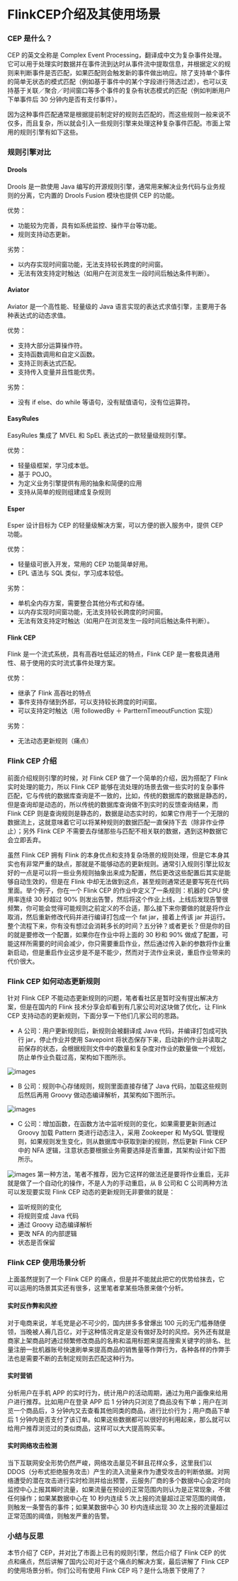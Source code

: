 # FlinkCEP介绍及其使用场景

### CEP 是什么？

CEP 的英文全称是 Complex Event
Processing，翻译成中文为复杂事件处理。它可以用于处理实时数据并在事件流到达时从事件流中提取信息，并根据定义的规则来判断事件是否匹配，如果匹配则会触发新的事件做出响应。除了支持单个事件的简单无状态的模式匹配（例如基于事件中的某个字段进行筛选过滤），也可以支持基于关联／聚合／时间窗口等多个事件的复杂有状态模式的匹配（例如判断用户下单事件后
30 分钟内是否有支付事件）。

因为这种事件匹配通常是根据提前制定好的规则去匹配的，而这些规则一般来说不仅多，而且复杂，所以就会引入一些规则引擎来处理这种复杂事件匹配。市面上常用的规则引擎有如下这些。

### 规则引擎对比

#### Drools

Drools 是一款使用 Java 编写的开源规则引擎，通常用来解决业务代码与业务规则的分离，它内置的 Drools Fusion 模块也提供 CEP
的功能。

优势：

  * 功能较为完善，具有如系统监控、操作平台等功能。
  * 规则支持动态更新。

劣势：

  * 以内存实现时间窗功能，无法支持较长跨度的时间窗。
  * 无法有效支持定时触达（如用户在浏览发生一段时间后触达条件判断）。

#### Aviator

Aviator 是一个高性能、轻量级的 Java 语言实现的表达式求值引擎，主要用于各种表达式的动态求值。

优势：

  * 支持大部分运算操作符。
  * 支持函数调用和自定义函数。
  * 支持正则表达式匹配。
  * 支持传入变量并且性能优秀。

劣势：

  * 没有 if else、do while 等语句，没有赋值语句，没有位运算符。

#### EasyRules

EasyRules 集成了 MVEL 和 SpEL 表达式的一款轻量级规则引擎。

优势：

  * 轻量级框架，学习成本低。
  * 基于 POJO。
  * 为定义业务引擎提供有用的抽象和简便的应用
  * 支持从简单的规则组建成复杂规则

#### Esper

Esper 设计目标为 CEP 的轻量级解决方案，可以方便的嵌入服务中，提供 CEP 功能。

优势：

  * 轻量级可嵌入开发，常用的 CEP 功能简单好用。
  * EPL 语法与 SQL 类似，学习成本较低。

劣势：

  * 单机全内存方案，需要整合其他分布式和存储。
  * 以内存实现时间窗功能，无法支持较长跨度的时间窗。
  * 无法有效支持定时触达（如用户在浏览发生一段时间后触达条件判断）。

#### Flink CEP

Flink 是一个流式系统，具有高吞吐低延迟的特点，Flink CEP 是一套极具通用性、易于使用的实时流式事件处理方案。

优势：

  * 继承了 Flink 高吞吐的特点
  * 事件支持存储到外部，可以支持较长跨度的时间窗。
  * 可以支持定时触达（用 followedBy ＋ PartternTimeoutFunction 实现）

劣势：

  * 无法动态更新规则（痛点）

### Flink CEP 介绍

前面介绍规则引擎的时候，对 Flink CEP 做了一个简单的介绍，因为搭配了 Flink 实时处理的能力，所以 Flink CEP
能够在流处理的场景去做一些实时的复杂事件匹配，它与传统的数据库查询是不一致的，比如，传统的数据库的数据是静态的，但是查询却是动态的，所以传统的数据库查询做不到实时的反馈查询结果，而
Flink CEP
则是查询规则是静态的，数据是动态实时的，如果它作用于一个无限的数据流上，这就意味着它可以将某种规则的数据匹配一直保持下去（除非作业停止）；另外 Flink
CEP 不需要去存储那些与匹配不相关联的数据，遇到这种数据它会立即丢弃。

虽然 Flink CEP 拥有 Flink
的本身优点和支持复杂场景的规则处理，但是它本身其实也有非常严重的缺点，那就是不能够动态的更新规则。通常引入规则引擎比较友好的一点是可以将一些业务规则抽象出来成为配置，然后更改这些配置后其实是能够自动生效的，但是在
Flink 中却无法做到这点，甚至规则通常还是要写死在代码里面。举个例子，你在一个 Flink CEP 的作业中定义了一条规则：机器的 CPU 使用率连续
30 秒超过 90%
则发出告警，然后将这个作业上线，上线后发现告警很频繁，你可能会觉得可能规则之前定义的不合适，那么接下来你要做的就是将作业取消，然后重新修改代码并进行编译打包成一个
fat jar，接着上传该 jar
并运行。整个流程下来，你有没有想过会消耗多长的时间？五分钟？或者更长？但是你的目的就是要修改一个配置，如果你在作业中将上面的 30 秒和 90%
做成了配置，可能这样所需要的时间会减少，你只需要重启作业，然后通过传入新的参数将作业重新启动，但是重启作业这步是不是不能少，然而对于流作业来说，重启作业带来的代价很大。

### Flink CEP 如何动态更新规则

针对 Flink CEP 不能动态更新规则的问题，笔者看社区是暂时没有提出解决方案，但是在国内的 Flink 技术分享会却看到有几家公司对这块做了优化，让
Flink CEP 支持动态的更新规则，下面分享一下他们几家公司的思路。

  * A 公司：用户更新规则后，新规则会被翻译成 Java 代码，并编译打包成可执行 jar，停止作业并使用 Savepoint 将状态保存下来，启动新的作业并读取之前保存的状态，会根据规则文件中的数量和复杂度对作业的数量做一个规划，防止单作业负载过高，架构如下图所示。

![images](https://static.lovedata.net/zs/2019-10-28-142601.png-wm)
  * B 公司：规则中心存储规则，规则里面直接存储了 Java 代码，加载这些规则后然后再用 Groovy 做动态编译解析，其架构如下图所示。

![images](https://static.lovedata.net/zs/2019-10-28-143822.png-wm)
  * C 公司：增加函数，在函数方法中监听规则的变化，如果需要更新则通过 Groovy 加载 Pattern 类进行动态注入，采用 Zookeeper 和 MySQL 管理规则，如果规则发生变化，则从数据库中获取到新的规则，然后更新 Flink CEP 中的 NFA 逻辑，注意状态要根据业务需要选择是否重置，其架构设计如下图所示。

![images](https://static.lovedata.net/zs/2019-10-28-150827.png-wm)
第一种方法，笔者不推荐，因为它这样的做法还是要将作业重启，无非就是做了一个自动化的操作，不是人为的手动重启，从 B 公司和 C 公司两种方法可以发现要实现
Flink CEP 动态的更新规则无非要做的就是：

  * 监听规则的变化
  * 将规则变成 Java 代码
  * 通过 Groovy 动态编译解析
  * 更改 NFA 的内部逻辑
  * 状态是否保留

### Flink CEP 使用场景分析

上面虽然提到了一个 Flink CEP 的痛点，但是并不能就此把它的优势给抹去，它可以运用的场景其实还有很多，这里笔者拿某些场景来做个分析。

#### 实时反作弊和风控

对于电商来说，羊毛党是必不可少的，国内拼多多曾爆出 100
元的无门槛券随便领，当晚被人褥几百亿，对于这种情况肯定是没有做好及时的风控。另外还有就是商家上架商品时通过频繁修改商品的名称和滥用标题来提高搜索关键字的排名、批量注册一批机器账号快速刷单来提高商品的销售量等作弊行为，各种各样的作弊手法也是需要不断的去制定规则去匹配这种行为。

#### 实时营销

分析用户在手机 APP 的实时行为，统计用户的活动周期，通过为用户画像来给用户进行推荐。比如用户在登录 APP 后 1
分钟内只浏览了商品没有下单；用户在浏览一个商品后，3 分钟内又去查看其他同类的商品，进行比价行为；用户商品下单后 1
分钟内是否支付了该订单。如果这些数据都可以很好的利用起来，那么就可以给用户推荐浏览过的类似商品，这样可以大大提高购买率。

#### 实时网络攻击检测

当下互联网安全形势仍然严峻，网络攻击屡见不鲜且花样众多，这里我们以
DDOS（分布式拒绝服务攻击）产生的流入流量来作为遭受攻击的判断依据。对网络遭受的潜在攻击进行实时检测并给出预警，云服务厂商的多个数据中心会定时向监控中心上报其瞬时流量，如果流量在预设的正常范围内则认为是正常现象，不做任何操作；如果某数据中心在
10 秒内连续 5 次上报的流量超过正常范围的阈值，则触发一条警告的事件；如果某数据中心 30 秒内连续出现 30
次上报的流量超过正常范围的阈值，则触发严重的告警。

### 小结与反思

本节介绍了 CEP，并对比了市面上已有的规则引擎，然后介绍了 Flink CEP 的优点和痛点，然后讲解了国内公司对于这个痛点的解决方案，最后讲解了
Flink CEP 的使用场景分析。你们公司有使用 Flink CEP 吗？是什么场景下使用了？

